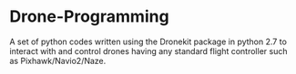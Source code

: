 # Drone-Programming

A set of python codes written using the Dronekit package in python 2.7 to interact with and control drones having any standard flight controller such as Pixhawk/Navio2/Naze.
